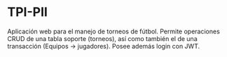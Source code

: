# TPI-PII
Aplicación web para el manejo de torneos de fútbol. Permite operaciones CRUD de una tabla soporte (torneos), así como también el de una transacción (Equipos -> jugadores). Posee además login con JWT.
